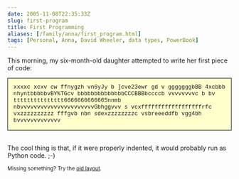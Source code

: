 ```yaml
--- 
date: 2005-11-08T22:35:33Z
slug: first-program
title: First Programming
aliases: [/family/anna/first_program.html]
tags: [Personal, Anna, David Wheeler, data types, PowerBook]
---
```


<p>This morning, my six-month-old daughter attempted to write her first piece of code:</p>

<div style="font-family: Courier, monospace; font-size: .9em; line-height: 1.2em; border: 1px solid black; padding: 1em; background: #ffffcc;">
xxxxc xcxv cw   ffnygzh    vn6yJy              b         ]cve23ewr gd v gggggggbBB 4xcbbb nhyntbbbbbvBY%TGcv bbbbbbbbbbbbbbCCCBBBbccccb vvvvvvvvc b bv                                                                                                                                                                          ttttttttttttttt6666666666665nnmb nbvvvvvvvvvvvvvvvvvvvvvvGbhggvvv s vcxffffffffffffffffffrfc vxzzzzzzzzzz fffgvb nbn sdexzzzzzzzzc vsbreeeddfb  vgg4bh bvvvvvvvvvvvvv
</div>
<br />
<p>The cool thing is that, if it were properly indented, it would probably run as Python code. ;-)</p>

<p class="past"><small>Missing something? Try the <a rel="nofollow" href="http://past.justatheory.com/family/anna/first_program.html">old layout</a>.</small></p>


